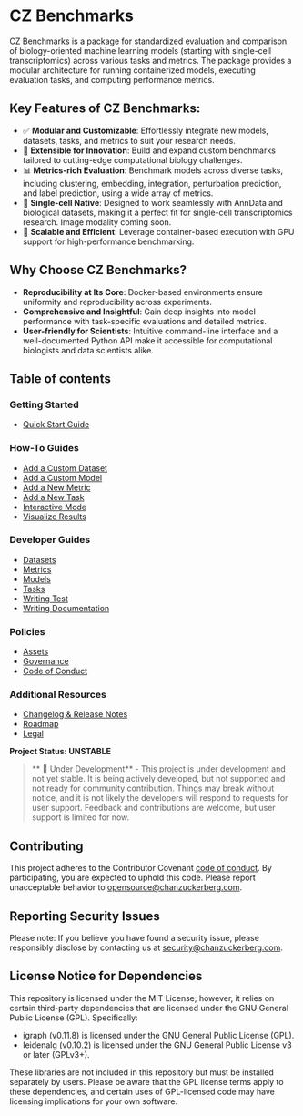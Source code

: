 # CZ Benchmarks

CZ Benchmarks is a package for standardized evaluation and comparison of biology-oriented machine learning models (starting with single-cell transcriptomics) across various tasks and metrics. The package provides a modular architecture for running containerized models, executing evaluation tasks, and computing performance metrics.

## Key Features of CZ Benchmarks:

- ✅ **Modular and Customizable**: Effortlessly integrate new models, datasets, tasks, and metrics to suit your research needs.
- 🤜 **Extensible for Innovation**: Build and expand custom benchmarks tailored to cutting-edge computational biology challenges.
- 📊 **Metrics-rich Evaluation**: Benchmark models across diverse tasks, including clustering, embedding, integration, perturbation prediction, and label prediction, using a wide array of metrics.
- 🧬 **Single-cell Native**: Designed to work seamlessly with AnnData and biological datasets, making it a perfect fit for single-cell transcriptomics research. Image modality coming soon.
- 🚀 **Scalable and Efficient**: Leverage container-based execution with GPU support for high-performance benchmarking.


## Why Choose CZ Benchmarks?

- **Reproducibility at Its Core**: Docker-based environments ensure uniformity and reproducibility across experiments.
- **Comprehensive and Insightful**: Gain deep insights into model performance with task-specific evaluations and detailed metrics.
- **User-friendly for Scientists**: Intuitive command-line interface and a well-documented Python API make it accessible for computational biologists and data scientists alike.

## Table of contents

### Getting Started
- [Quick Start Guide](docs/source/quick_start.md)

### How-To Guides
- [Add a Custom Dataset](docs/source/how_to_guides/add_custom_dataset.md)
- [Add a Custom Model](docs/source/how_to_guides/add_custom_model.md)
- [Add a New Metric](docs/source/how_to_guides/add_new_metric.md)
- [Add a New Task](docs/source/how_to_guides/add_new_task.md)
- [Interactive Mode](docs/source/how_to_guides/interactive_mode.md)
- [Visualize Results](docs/source/how_to_guides/visualize_results.md)

### Developer Guides
- [Datasets](docs/source/developer_guides/datasets.md)
- [Metrics](docs/source/developer_guides/metrics.md)
- [Models](docs/source/developer_guides/models.md)
- [Tasks](docs/source/developer_guides/tasks.md)
- [Writing Test](tests/README.md)
- [Writing Documentation](docs/README.md)


### Policies
- [Assets](docs/source/policy/assets.md)
- [Governance](docs/source/policy/governance.md)
- [Code of Conduct](CODE_OF_CONDUCT.md)

### Additional Resources
- [Changelog & Release Notes](CHANGELOG.md)
- [Roadmap](docs/source/roadmap.md)
- [Legal](docs/source/legal.md)

**Project Status: UNSTABLE**

>   ** 🚧 Under Development** - This project is under development and not yet stable. It is being actively developed, but not supported and not ready for community contribution. Things may break without notice, and it is not likely the developers will respond to requests for user support. Feedback and contributions are welcome, but user support is limited for now.


## Contributing
This project adheres to the Contributor Covenant [code of conduct](CODE_OF_CONDUCT.md). By participating, you are expected to uphold this code. Please report unacceptable behavior to opensource@chanzuckerberg.com.

## Reporting Security Issues
Please note: If you believe you have found a security issue, please responsibly disclose by contacting us at security@chanzuckerberg.com.

## License Notice for Dependencies
This repository is licensed under the MIT License; however, it relies on certain third-party dependencies that are licensed under the GNU General Public License (GPL). Specifically:
- igraph (v0.11.8) is licensed under the GNU General Public License (GPL).
- leidenalg (v0.10.2) is licensed under the GNU General Public License v3 or later (GPLv3+).

These libraries are not included in this repository but must be installed separately by users. Please be aware that the GPL license terms apply to these dependencies, and certain uses of GPL-licensed code may have licensing implications for your own software.
